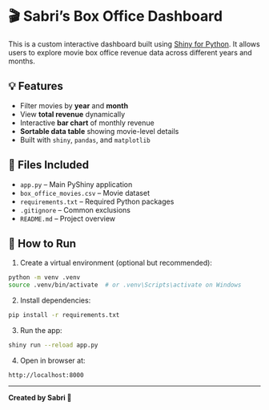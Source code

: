 # 🎬 Sabri’s Box Office Dashboard

This is a custom interactive dashboard built using [Shiny for Python](https://shiny.posit.co/py/).
It allows users to explore movie box office revenue data across different years and months.

## 💡 Features

- Filter movies by **year** and **month**
- View **total revenue** dynamically
- Interactive **bar chart** of monthly revenue
- **Sortable data table** showing movie-level details
- Built with `shiny`, `pandas`, and `matplotlib`

## 📁 Files Included

- `app.py` – Main PyShiny application
- `box_office_movies.csv` – Movie dataset
- `requirements.txt` – Required Python packages
- `.gitignore` – Common exclusions
- `README.md` – Project overview

## 🚀 How to Run

1. Create a virtual environment (optional but recommended):

```bash
python -m venv .venv
source .venv/bin/activate  # or .venv\Scripts\activate on Windows
```

2. Install dependencies:

```bash
pip install -r requirements.txt
```

3. Run the app:

```bash
shiny run --reload app.py
```

4. Open in browser at:

```
http://localhost:8000
```

---

**Created by Sabri 🍿**